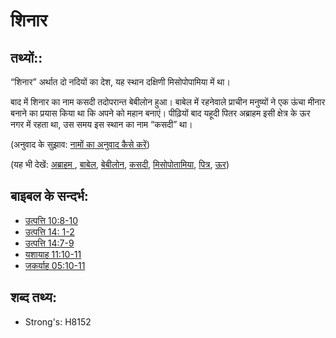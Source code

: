 # शिनार #

## तथ्यों:: ##

“शिनार” अर्थात दो नदियों का देश, यह स्थान दक्षिणी मिसोपोपामिया में था।

बाद में शिनार का नाम कसदी तदोपरान्त बेबीलोन हुआ।
बाबेल में रहनेवाले प्राचीन मनुष्यों ने एक ऊंचा मीनार बनाने का प्रयास किया था कि अपने को महान बनाएं।
पीढ़ियों बाद यहूदी पितर अब्राहम इसी क्षेत्र के ऊर नगर में रहता था, उस समय इस स्थान का नाम “कसदी” था।

(अनुवाद के सुझाव: [नामों का अनुवाद कैसे करें](rc://en/ta/man/translate/translate-names))

(यह भी देखें: [अब्राहम ](../names/abraham.md), [बाबेल](../names/babel.md), [बेबीलोन](../names/babylon.md), [कसदी](../names/chaldeans.md), [मिसोपोतामिया](../names/mesopotamia.md), [पित्र](../other/patriarchs.md), [ऊर](../names/ur.md))

## बाइबल के सन्दर्भ: ##

* [उत्पत्ति 10:8-10](rc://en/tn/help/gen/10/08)
* [उत्पत्ति 14: 1-2](rc://en/tn/help/gen/14/01)
* [उत्पत्ति 14:7-9](rc://en/tn/help/gen/14/07)
* [यशायाह 11:10-11](rc://en/tn/help/isa/11/10)
* [जकर्याह 05:10-11](rc://en/tn/help/zec/05/10)

## शब्द तथ्य: ##

* Strong's: H8152
